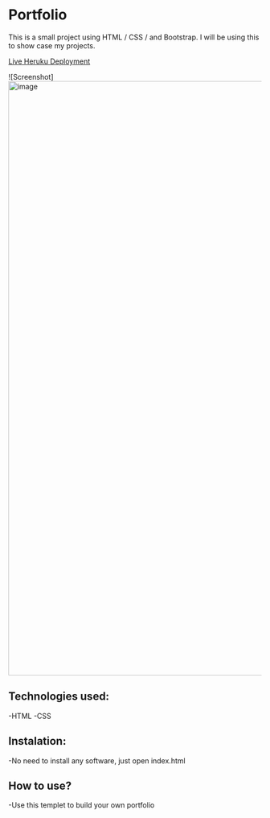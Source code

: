 # Portfolio
This is a small project using HTML / CSS / and Bootstrap. I will be using this to show case my projects.


[Live Heruku Deployment](https://vita-portfolio.herokuapp.com/)

![Screenshot] <img width="1181" alt="image" src="https://user-images.githubusercontent.com/98428056/161157470-57dd20fd-4e2f-4142-9797-e5ac67b1c97f.png">


## Technologies used:

-HTML
-CSS


## Instalation:

-No need to install any software, just open index.html

## How to use?

-Use this templet to build your own portfolio
